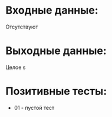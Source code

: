 # Входные данные:  
Отсутствуют  

# Выходные данные:  
Целое s  

# Позитивные тесты:  
- 01 - пустой тест  